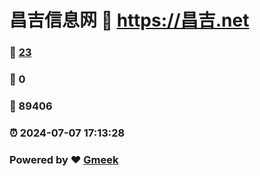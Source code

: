 # 昌吉信息网 :link: https://昌吉.net 
### :page_facing_up: [23](https://昌吉.net/tag.html) 
### :speech_balloon: 0 
### :hibiscus: 89406 
### :alarm_clock: 2024-07-07 17:13:28 
### Powered by :heart: [Gmeek](https://github.com/Meekdai/Gmeek)

